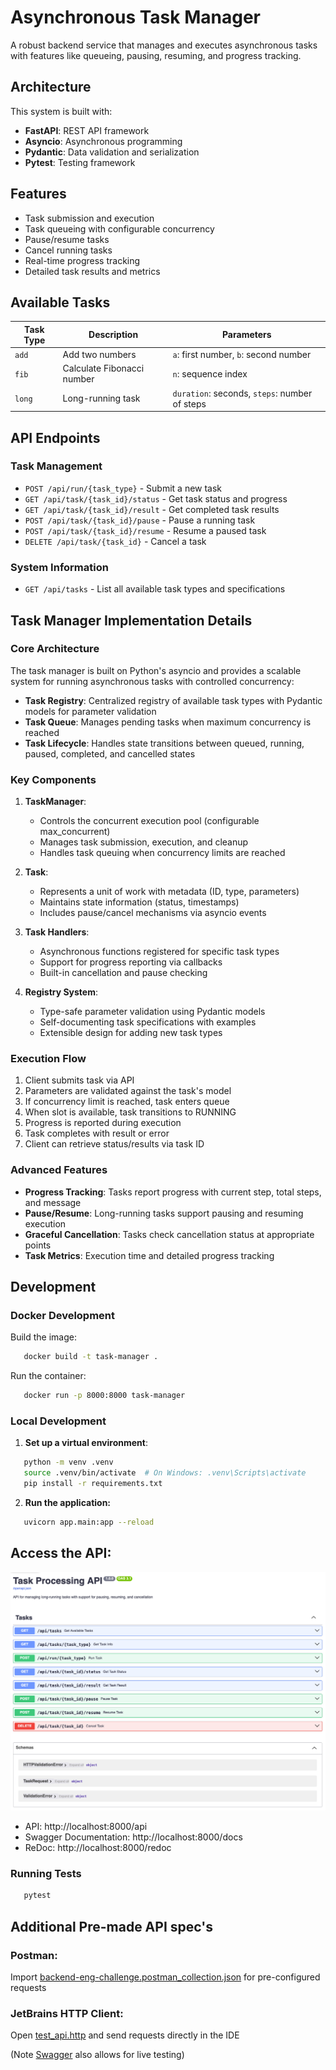 # Asynchronous Task Manager

A robust backend service that manages and executes asynchronous tasks with features like queueing, pausing, resuming, and progress tracking.

## Architecture

This system is built with:
- **FastAPI**: REST API framework
- **Asyncio**: Asynchronous programming
- **Pydantic**: Data validation and serialization
- **Pytest**: Testing framework

## Features

- Task submission and execution
- Task queueing with configurable concurrency
- Pause/resume tasks
- Cancel running tasks
- Real-time progress tracking
- Detailed task results and metrics

## Available Tasks

| Task Type | Description | Parameters |
|-----------|-------------|------------|
| `add` | Add two numbers | `a`: first number, `b`: second number |
| `fib` | Calculate Fibonacci number | `n`: sequence index |
| `long` | Long-running task | `duration`: seconds, `steps`: number of steps |

## API Endpoints

### Task Management

- `POST /api/run/{task_type}` - Submit a new task
- `GET /api/task/{task_id}/status` - Get task status and progress
- `GET /api/task/{task_id}/result` - Get completed task results
- `POST /api/task/{task_id}/pause` - Pause a running task
- `POST /api/task/{task_id}/resume` - Resume a paused task
- `DELETE /api/task/{task_id}` - Cancel a task

### System Information

- `GET /api/tasks` - List all available task types and specifications


## Task Manager Implementation Details

### Core Architecture

The task manager is built on Python's asyncio and provides a scalable system for running asynchronous tasks with controlled concurrency:

- **Task Registry**: Centralized registry of available task types with Pydantic models for parameter validation
- **Task Queue**: Manages pending tasks when maximum concurrency is reached
- **Task Lifecycle**: Handles state transitions between queued, running, paused, completed, and cancelled states

### Key Components

1. **TaskManager**: 
   - Controls the concurrent execution pool (configurable max_concurrent)
   - Manages task submission, execution, and cleanup
   - Handles task queuing when concurrency limits are reached

2. **Task**: 
   - Represents a unit of work with metadata (ID, type, parameters)
   - Maintains state information (status, timestamps)
   - Includes pause/cancel mechanisms via asyncio events

3. **Task Handlers**:
   - Asynchronous functions registered for specific task types
   - Support for progress reporting via callbacks
   - Built-in cancellation and pause checking

4. **Registry System**:
   - Type-safe parameter validation using Pydantic models
   - Self-documenting task specifications with examples
   - Extensible design for adding new task types

### Execution Flow

1. Client submits task via API
2. Parameters are validated against the task's model
3. If concurrency limit is reached, task enters queue
4. When slot is available, task transitions to RUNNING
5. Progress is reported during execution
6. Task completes with result or error
7. Client can retrieve status/results via task ID

### Advanced Features

- **Progress Tracking**: Tasks report progress with current step, total steps, and message
- **Pause/Resume**: Long-running tasks support pausing and resuming execution
- **Graceful Cancellation**: Tasks check cancellation status at appropriate points
- **Task Metrics**: Execution time and detailed progress tracking


## Development

### Docker Development
Build the image:
```bash
   docker build -t task-manager .
```

Run the container:
```bash
   docker run -p 8000:8000 task-manager
```

### Local Development

1. **Set up a virtual environment**:
```bash
   python -m venv .venv
   source .venv/bin/activate  # On Windows: .venv\Scripts\activate
   pip install -r requirements.txt
  ```
2. **Run the application:**
```bash
   uvicorn app.main:app --reload
```

## Access the API:
![swagger.png](docs/images/swagger.png)
- API: http://localhost:8000/api
- Swagger Documentation: http://localhost:8000/docs
- ReDoc: http://localhost:8000/redoc

### Running Tests
```bash
   pytest
```

## Additional Pre-made API spec's
### Postman:
Import [backend-eng-challenge.postman_collection.json](postman-collection/backend-eng-challenge.postman_collection.json) for pre-configured requests

### JetBrains HTTP Client:
Open [test_api.http](test_api.http) and send requests directly in the IDE

(Note [Swagger](http://localhost:8000/docs) also allows for live testing)
